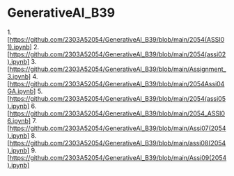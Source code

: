 # GenerativeAI_B39
1.[https://github.com/2303A52054/GenerativeAI_B39/blob/main/2054(ASSI01).ipynb]
2.[https://github.com/2303A52054/GenerativeAI_B39/blob/main/2054(assi02).ipynb] 
3.[https://github.com/2303A52054/GenerativeAI_B39/blob/main/Assignment_3.ipynb]
4.[https://github.com/2303A52054/GenerativeAI_B39/blob/main/2054Assi04GA.ipynb]
5.[https://github.com/2303A52054/GenerativeAI_B39/blob/main/2054(assi05).ipynb]
6.[https://github.com/2303A52054/GenerativeAI_B39/blob/main/2054_ASSI06.ipynb]
7.[https://github.com/2303A52054/GenerativeAI_B39/blob/main/Assi07(2054).ipynb]
8.[https://github.com/2303A52054/GenerativeAI_B39/blob/main/assi08(2054).ipynb]
9.[https://github.com/2303A52054/GenerativeAI_B39/blob/main/Assi09(2054).ipynb]
